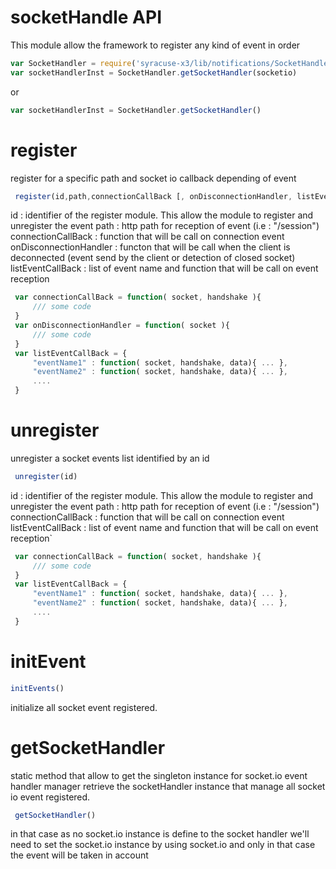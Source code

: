 # socketHandle API
This module allow the framework to register any kind of event in order
```javascript
var SocketHandler = require('syracuse-x3/lib/notifications/SocketHandler');
var socketHandlerInst = SocketHandler.getSocketHandler(socketio)
```
or
```javascript
var socketHandlerInst = SocketHandler.getSocketHandler()
```
# register
register for a specific path and socket io callback depending of event
```javascript
 register(id,path,connectionCallBack [, onDisconnectionHandler, listEventCallBack])
```
 id : identifier of the register module. This allow the module to register and unregister the event
 path : http path for reception of event (i.e : "/session")
 connectionCallBack : function that will be call on connection event
 onDisconnectionHandler : functon that will be call when the client is deconnected (event send by the client or detection of closed socket)
 listEventCallBack : list of event name and function that will be call on event reception
```javascript
 var connectionCallBack = function( socket, handshake ){
     /// some code
 }
 var onDisconnectionHandler = function( socket ){
     /// some code
 }
 var listEventCallBack = {
     "eventName1" : function( socket, handshake, data){ ... },
     "eventName2" : function( socket, handshake, data){ ... },
     ....
 }
```
# unregister
 unregister a socket events list identified by an id
```javascript
 unregister(id)
```
 id : identifier of the register module. This allow the module to register and unregister the event
 path : http path for reception of event (i.e : "/session")
 connectionCallBack : function that will be call on connection event
 listEventCallBack : list of event name and function that will be call on event reception`
```javascript
 var connectionCallBack = function( socket, handshake ){
     /// some code
 }
 var listEventCallBack = {
     "eventName1" : function( socket, handshake, data){ ... },
     "eventName2" : function( socket, handshake, data){ ... },
     ....
 }
```
# initEvent
```javascript
initEvents()
```
initialize all socket event registered.
# getSocketHandler
 static method that allow to get the singleton instance for socket.io event handler manager
 retrieve the socketHandler instance that manage all socket io event registered.
```javascript
 getSocketHandler()
```
in that case as no socket.io instance is define to the socket handler we'll need to set the socket.io instance by using socket.io and only in that case the event will be taken in account

